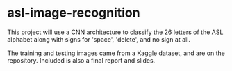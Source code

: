 # asl-image-recognition

This project will use a CNN architecture to classify the 26 letters of the ASL alphabet along with signs for 'space', 'delete', and no sign at all.

The training and testing images came from a Kaggle dataset, and are on the repository.  Included is also a final report and slides.